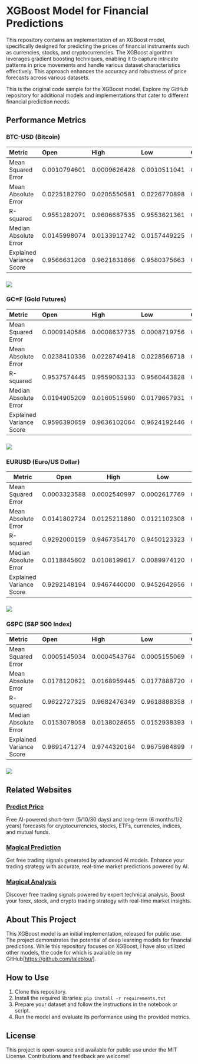 # **XGBoost Model for Financial Predictions**

This repository contains an implementation of an XGBoost model, specifically designed for predicting the prices of financial instruments such as currencies, stocks, and cryptocurrencies. The XGBoost algorithm leverages gradient boosting techniques, enabling it to capture intricate patterns in price movements and handle various dataset characteristics effectively. This approach enhances the accuracy and robustness of price forecasts across various datasets.

This is the original code sample for the XGBoost model. Explore my GitHub repository for additional models and implementations that cater to different financial prediction needs.

## **Performance Metrics**

### 

### **BTC-USD (Bitcoin)**

| Metric | Open | High | Low | Close |
| :---- | :---- | :---- | :---- | :---- |
| Mean Squared Error | 0.0010794601 | 0.0009626428 | 0.0010511041 | 0.0010825764 |
| Mean Absolute Error | 0.0225182790 | 0.0205550581 | 0.0226770898 | 0.0226641239 |
| R-squared | 0.9551282071 | 0.9606687535 | 0.9553621361 | 0.9556489283 |
| Median Absolute Error | 0.0145998074 | 0.0133912742 | 0.0157449225 | 0.0139960765 |
| Explained Variance Score | 0.9566631208 | 0.9621831866 | 0.9580375663 | 0.9573230196 |


### **![][image1]**

### **GC=F (Gold Futures)**

| Metric | Open | High | Low | Close |
| :---- | :---- | :---- | :---- | :---- |
| Mean Squared Error | 0.0009140586 | 0.0008637735 | 0.0008719756 | 0.0009674982 |
| Mean Absolute Error | 0.0238410336 | 0.0228749418 | 0.0228566718 | 0.0246819105 |
| R-squared | 0.9537574445 | 0.9559063133 | 0.9560443828 | 0.9507698329 |
| Median Absolute Error | 0.0194905209 | 0.0160515960 | 0.0179657931 | 0.0190607390 |
| Explained Variance Score | 0.9596390659 | 0.9636102064 | 0.9624192446 | 0.9580219942 |

### **![][image2]**

### **EURUSD (Euro/US Dollar)**

| Metric | Open | High | Low | Close |
| ----- | ----- | ----- | ----- | ----- |
| Mean Squared Error | 0.0003323588 | 0.0002540997 | 0.0002617769 | 0.0003305155 |
| Mean Absolute Error | 0.0141802724 | 0.0125211860 | 0.0121102308 | 0.0141899579 |
| R-squared | 0.9292000159 | 0.9467354170 | 0.9450123323 | 0.9293981487 |
| Median Absolute Error | 0.0118845602 | 0.0108199617 | 0.0089974120 | 0.0118840140 |
| Explained Variance Score | 0.9292148194 | 0.9467440000 | 0.9452642656 | 0.9293982576 |


### 

### **![][image3]**

### **GSPC (S\&P 500 Index)**

| Metric | Open | High | Low | Close |
| :---- | :---- | :---- | :---- | :---- |
| Mean Squared Error | 0.0005145034 | 0.0004543764 | 0.0005155069 | 0.0006490753 |
| Mean Absolute Error | 0.0178120621 | 0.0168959445 | 0.0177888720 | 0.0202859200 |
| R-squared | 0.9622727325 | 0.9682476349 | 0.9618888358 | 0.9542881139 |
| Median Absolute Error | 0.0153078058 | 0.0138028655 | 0.0152938393 | 0.0167618105 |
| Explained Variance Score | 0.9691471274 | 0.9744320164 | 0.9675984899 | 0.9619588025 |

### **![][image4]**

## **Related Websites**

### [**Predict Price**](https://predict-price.com/)

Free AI-powered short-term (5/10/30 days) and long-term (6 months/1/2 years) forecasts for cryptocurrencies, stocks, ETFs, currencies, indices, and mutual funds.

### [**Magical Prediction**](https://magicalprediction.com/)

Get free trading signals generated by advanced AI models. Enhance your trading strategy with accurate, real-time market predictions powered by AI.

### [**Magical Analysis**](https://magicalanalysis.com/)

Discover free trading signals powered by expert technical analysis. Boost your forex, stock, and crypto trading strategy with real-time market insights.

## **About This Project**

This XGBoost model is an initial implementation, released for public use. The project demonstrates the potential of deep learning models for financial predictions. While this repository focuses on XGBoost, I have also utilized other models, the code for which is available on my GitHub[https://github.com/taleblou/].

## **How to Use**

1. Clone this repository.  
2. Install the required libraries: `pip install -r requirements.txt`  
3. Prepare your dataset and follow the instructions in the notebook or script.  
4. Run the model and evaluate its performance using the provided metrics.

## **License**

This project is open-source and available for public use under the MIT License. Contributions and feedback are welcome\!

[image1]: <https://raw.githubusercontent.com/taleblou/XGBoost-Price-Prediction/refs/heads/main/Plot/xgboost_BTC-USD.png>
[image2]: <https://raw.githubusercontent.com/taleblou/XGBoost-Price-Prediction/refs/heads/main/Plot/xgboost_GC%3DF.png>
[image3]: <https://raw.githubusercontent.com/taleblou/XGBoost-Price-Prediction/refs/heads/main/Plot/xgboost_EURUSD%3DX.png>
[image4]: <https://raw.githubusercontent.com/taleblou/XGBoost-Price-Prediction/refs/heads/main/Plot/xgboost_%5EGSPC.png>
